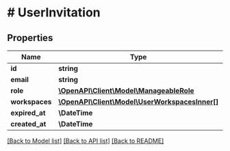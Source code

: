 # # UserInvitation

## Properties

Name | Type | Description | Notes
------------ | ------------- | ------------- | -------------
**id** | **string** |  | [readonly]
**email** | **string** |  | [readonly]
**role** | [**\OpenAPI\Client\Model\ManageableRole**](ManageableRole.md) |  |
**workspaces** | [**\OpenAPI\Client\Model\UserWorkspacesInner[]**](UserWorkspacesInner.md) |  | [readonly]
**expired_at** | **\DateTime** |  | [readonly]
**created_at** | **\DateTime** |  | [readonly]

[[Back to Model list]](../../README.md#models) [[Back to API list]](../../README.md#endpoints) [[Back to README]](../../README.md)
